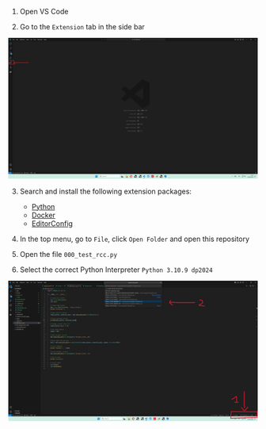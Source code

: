 1. Open VS Code

2. Go to the `Extension` tab in the side bar

![](imgs/VS_2.png)

3. Search and install the following extension packages:
    * [Python](https://marketplace.visualstudio.com/items?itemName=ms-python.python)
    * [Docker](https://marketplace.visualstudio.com/items?itemName=ms-azuretools.vscode-docker)
    * [EditorConfig](https://marketplace.visualstudio.com/items?itemName=EditorConfig.EditorConfig)

4. In the top menu, go to `File`, click `Open Folder` and open this repository

5. Open the file `000_test_rcc.py`

6. Select the correct Python Interpreter `Python 3.10.9 dp2024`

![](imgs/VS_1.png)
